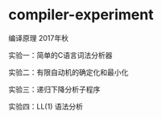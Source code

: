 # compiler-experiment
编译原理 2017年秋 

实验一：简单的C语言词法分析器

实验二：有限自动机的确定化和最小化

实验三：递归下降分析子程序

实验四：LL(1) 语法分析



